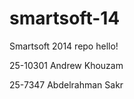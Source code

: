 smartsoft-14
============

Smartsoft 2014 repo
hello!

25-10301 Andrew Khouzam































25-7347 Abdelrahman Sakr

